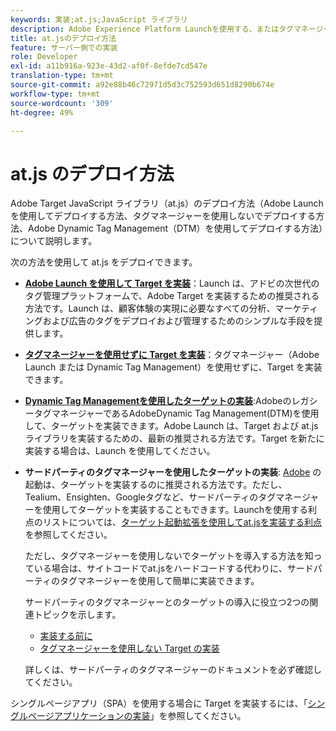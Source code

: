 ```yaml
---
keywords: 実装;at.js;JavaScript ライブラリ
description: Adobe Experience Platform Launchを使用する、またはタグマネージャーを使用せずに、Adobe [!DNL Target] at.js JavaScriptライブラリをデプロイする方法を説明します。
title: at.jsのデプロイ方法
feature: サーバー側での実装
role: Developer
exl-id: a11b916a-923e-43d2-af0f-8efde7cd547e
translation-type: tm+mt
source-git-commit: a92e88b46c72971d5d3c752593d651d8290b674e
workflow-type: tm+mt
source-wordcount: '309'
ht-degree: 49%

---
```


# at.js のデプロイ方法

Adobe Target JavaScript ライブラリ（at.js）のデプロイ方法（Adobe Launch を使用してデプロイする方法、タグマネージャーを使用しないでデプロイする方法、Adobe Dynamic Tag Management（DTM）を使用してデプロイする方法）について説明します。

次の方法を使用して at.js をデプロイできます。

* **[Adobe Launch を使用して Target を実装](/help/c-implementing-target/c-implementing-target-for-client-side-web/how-to-deployatjs/cmp-implementing-target-using-adobe-launch.md)**：Launch は、アドビの次世代のタグ管理プラットフォームで、Adobe Target を実装するための推奨される方法です。Launch は、顧客体験の実現に必要なすべての分析、マーケティングおよび広告のタグをデプロイおよび管理するためのシンプルな手段を提供します。
* **[タグマネージャーを使用せずに Target を実装](/help/c-implementing-target/c-implementing-target-for-client-side-web/how-to-deployatjs/implementing-target-without-a-tag-manager.md)**：タグマネージャー（Adobe Launch または Dynamic Tag Management）を使用せずに、Target を実装できます。
* **[Dynamic Tag Managementを使用したターゲットの実装](/help/c-implementing-target/c-implementing-target-for-client-side-web/how-to-deployatjs/implementing-target-using-dynamic-tag-management.md)**:AdobeのレガシータグマネージャーであるAdobeDynamic Tag Management(DTM)を使用して、ターゲットを実装できます。Adobe Launch は、Target および at.js ライブラリを実装するための、最新の推奨される方法です。Target を新たに実装する場合は、Launch を使用してください。
* **サードパーティのタグマネージャーを使用したターゲットの実装**: [Adobe](/help/c-implementing-target/c-implementing-target-for-client-side-web/how-to-deployatjs/cmp-implementing-target-using-adobe-launch.md) の起動は、ターゲットを実装するのに推奨される方法です。ただし、Tealium、Ensighten、Googleタグなど、サードパーティのタグマネージャーを使用してターゲットを実装することもできます。Launchを使用する利点のリストについては、[ターゲット起動拡張を使用してat.jsを実装する利点](/help/c-implementing-target/c-implementing-target-for-client-side-web/how-to-deployatjs/cmp-implementing-target-using-adobe-launch.md#section_48B3F938B6F8491DAF798E0DB54EF304)を参照してください。

   ただし、タグマネージャーを使用しないでターゲットを導入する方法を知っている場合は、サイトコードでat.jsをハードコードする代わりに、サードパーティのタグマネージャーを使用して簡単に実装できます。

   サードパーティのタグマネージャーとのターゲットの導入に役立つ2つの関連トピックを示します。

   * [実装する前に](/help/c-implementing-target/c-considerations-before-you-implement-target/considerations-before-you-implement-target.md)
   * [タグマネージャーを使用しない Target の実装](/help/c-implementing-target/c-implementing-target-for-client-side-web/how-to-deployatjs/implementing-target-without-a-tag-manager.md)

   詳しくは、サードパーティのタグマネージャーのドキュメントを必ず確認してください。

シングルページアプリ（SPA）を使用する場合に Target を実装するには、「[シングルページアプリケーションの実装](/help/c-implementing-target/c-implementing-target-for-client-side-web/how-to-deployatjs/target-atjs-single-page-application.md)」を参照してください。
